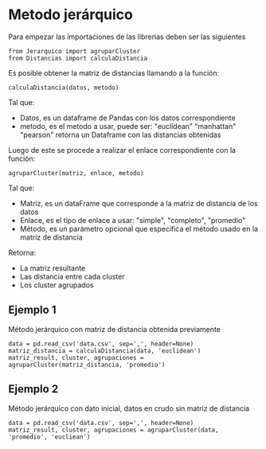 # Metodo jerárquico

Para empezar las importaciones de las librerias deben ser las siguientes 

```
from Jerarquico import agruparCluster
from Distancias import calculaDistancia
```

Es posible obtener la matriz de distancias llamando a la función:

```
calculaDistancia(datos, metodo)
```

Tal que: 
- Datos, es un dataframe de Pandas con los datos correspondiente
- metodo, es el metodo a usar, puede ser: "euclidean" "manhattan" "pearson"
retorna un Dataframe con las distancias obtenidas

Luego de este se procede a realizar el enlace correspondiente con la función:
```
agruparCluster(matriz, enlace, metodo)
```

Tal que:
- Matriz, es un dataFrame que corresponde a la matriz de distancia de los datos 
- Enlace, es el tipo de enlace a usar: "simple", "completo", "promedio"
- Método, es un parámetro opcional que especifica el método usado en la matriz de distancia

Retorna:
- La matriz resultante
- Las distancia entre cada cluster
- Los cluster agrupados

## Ejemplo 1 

Método jerárquico con matriz de distancia obtenida previamente 
```
data = pd.read_csv('data.csv', sep=',', header=None)
matriz_distancia = calculaDistancia(data, 'euclidean')
matriz_result, cluster, agrupaciones = agruparCluster(matriz_distancia, 'promedio')

``` 

## Ejemplo 2

Método jerárquico con dato inicial, datos en crudo sin matriz de distancia 

```
data = pd.read_csv('data.csv', sep=',', header=None)
matriz_result, cluster, agrupaciones = agruparCluster(data, 'promedio', 'eucliean')

``` 

